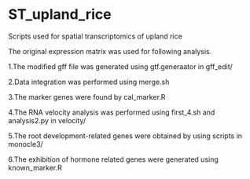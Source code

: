 # ST_upland_rice
Scripts used for spatial transcriptomics of upland rice

The original expression matrix was used for following analysis.

1.The modified gff file was generated using gtf.generaator in gff_edit/

2.Data integration was performed using merge.sh

3.The marker genes were found by cal_marker.R

4.The RNA velocity analysis was performed using first_4.sh and analysis2.py in velocity/

5.The root development-related genes were obtained by using scripts in monocle3/

6.The exhibition of hormone related genes were generated using known_marker.R

